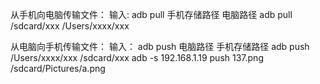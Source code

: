从手机向电脑传输文件：
输入:
adb pull 手机存储路径 电脑路径
adb pull /sdcard/xxx /Users/xxxx/xxx

从电脑向手机传输文件：
输入：
adb push 电脑路径 手机存储路径
adb push /Users/xxxx/xxx /sdcard/xxx
adb -s 192.168.1.19 push 137.png /sdcard/Pictures/a.png
